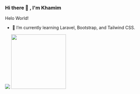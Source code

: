 ### Hi there 👋 , I'm Khamim
Helo World!

- 🌱 I’m currently learning Laravel, Bootstrap, and Tailwind CSS.
<p>
    <img src="https://github-readme-stats.vercel.app/api?username=amimhayden22&hide=contribs,prs&show_icons=true&hide_border=true&title_color=000" />
    <img src="https://github-readme-stats.vercel.app/api/top-langs/?username=amimhayden22&layout=compact" height=180 />
</p>

<!--
**amimhayden22/amimhayden22** is a ✨ _special_ ✨ repository because its `README.md` (this file) appears on your GitHub profile.

Here are some ideas to get you started:

- 🔭 I’m currently working on ...
- 🌱 I’m currently learning ...
- 👯 I’m looking to collaborate on ...
- 🤔 I’m looking for help with ...
- 💬 Ask me about ...
- 📫 How to reach me: ...
- 😄 Pronouns: ...
- ⚡ Fun fact: ...
-->
